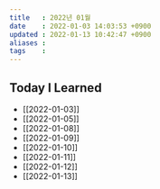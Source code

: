 ```yaml
---
title   : 2022년 01월 
date    : 2022-01-03 14:03:53 +0900
updated : 2022-01-13 10:42:47 +0900
aliases : 
tags    : 
---
```

## Today I Learned
- [[2022-01-03]]
- [[2022-01-05]]
- [[2022-01-08]]
- [[2022-01-09]]
- [[2022-01-10]]
- [[2022-01-11]]
- [[2022-01-12]]
- [[2022-01-13]]
